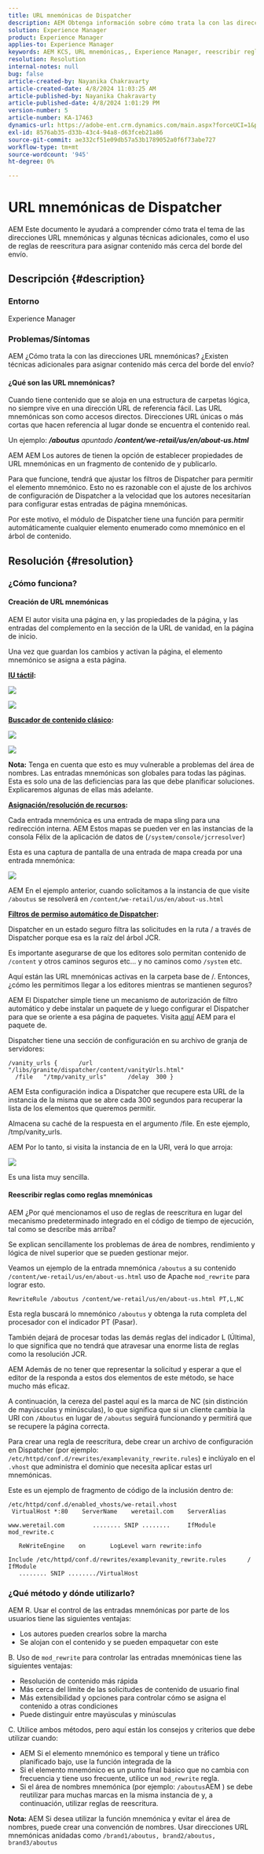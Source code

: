 ```yaml
---
title: URL mnemónicas de Dispatcher
description: AEM Obtenga información sobre cómo trata la con las direcciones URL mnemónicas y algunas técnicas adicionales, como el uso de reglas de reescritura para asignar contenido más cerca del borde del envío.
solution: Experience Manager
product: Experience Manager
applies-to: Experience Manager
keywords: AEM KCS, URL mnemónicas,, Experience Manager, reescribir reglas
resolution: Resolution
internal-notes: null
bug: false
article-created-by: Nayanika Chakravarty
article-created-date: 4/8/2024 11:03:25 AM
article-published-by: Nayanika Chakravarty
article-published-date: 4/8/2024 1:01:29 PM
version-number: 5
article-number: KA-17463
dynamics-url: https://adobe-ent.crm.dynamics.com/main.aspx?forceUCI=1&pagetype=entityrecord&etn=knowledgearticle&id=4683d89c-97f5-ee11-a1fe-6045bd006295
exl-id: 8576ab35-d33b-43c4-94a8-d63fceb21a86
source-git-commit: ae332cf51e09db57a53b1789052a0f6f73abe727
workflow-type: tm+mt
source-wordcount: '945'
ht-degree: 0%

---
```


# URL mnemónicas de Dispatcher


AEM Este documento le ayudará a comprender cómo trata el tema de las direcciones URL mnemónicas y algunas técnicas adicionales, como el uso de reglas de reescritura para asignar contenido más cerca del borde del envío.

## Descripción {#description}


### Entorno

Experience Manager

### Problemas/Síntomas

AEM ¿Cómo trata la con las direcciones URL mnemónicas? ¿Existen técnicas adicionales para asignar contenido más cerca del borde del envío?

#### ¿Qué son las URL mnemónicas?

Cuando tiene contenido que se aloja en una estructura de carpetas lógica, no siempre vive en una dirección URL de referencia fácil. Las URL mnemónicas son como accesos directos. Direcciones URL únicas o más cortas que hacen referencia al lugar donde se encuentra el contenido real.

Un ejemplo: <b>*/aboutus</b> apuntado <b>/content/we-retail/us/en/about-us.html</b>*

AEM AEM Los autores de tienen la opción de establecer propiedades de URL mnemónicas en un fragmento de contenido de y publicarlo.

Para que funcione, tendrá que ajustar los filtros de Dispatcher para permitir el elemento mnemónico. Esto no es razonable con el ajuste de los archivos de configuración de Dispatcher a la velocidad que los autores necesitarían para configurar estas entradas de página mnemónicas.

Por este motivo, el módulo de Dispatcher tiene una función para permitir automáticamente cualquier elemento enumerado como mnemónico en el árbol de contenido.


## Resolución {#resolution}


### ¿Cómo funciona?

#### Creación de URL mnemónicas

AEM El autor visita una página en, y las propiedades de la página, y las entradas del complemento en la sección de la URL de vanidad, en la página de inicio.

Una vez que guardan los cambios y activan la página, el elemento mnemónico se asigna a esta página.

<b><u>IU táctil</u>:</b>

![](assets/c1e59dbd-38b4-ed11-83fe-6045bd006149.png)

![](assets/c3e59dbd-38b4-ed11-83fe-6045bd006149.png)

<b><u>Buscador de contenido clásico</u>:</b>

![](assets/c2e59dbd-38b4-ed11-83fe-6045bd006149.png)

![](assets/c4e59dbd-38b4-ed11-83fe-6045bd006149.png)

<b>Nota:</b> Tenga en cuenta que esto es muy vulnerable a problemas del área de nombres. Las entradas mnemónicas son globales para todas las páginas. Esta es solo una de las deficiencias para las que debe planificar soluciones. Explicaremos algunas de ellas más adelante.

<b><u>Asignación/resolución de recursos</u>:</b>

Cada entrada mnemónica es una entrada de mapa sling para una redirección interna. AEM Estos mapas se pueden ver en las instancias de la consola Félix de la aplicación de datos de (`/system/console/jcrresolver`)

Esta es una captura de pantalla de una entrada de mapa creada por una entrada mnemónica:

![](assets/c5e59dbd-38b4-ed11-83fe-6045bd006149.png)

AEM En el ejemplo anterior, cuando solicitamos a la instancia de que visite `/aboutus` se resolverá en `/content/we-retail/us/en/about-us.html`

<b><u>Filtros de permiso automático de Dispatcher</u>:</b>

Dispatcher en un estado seguro filtra las solicitudes en la ruta / a través de Dispatcher porque esa es la raíz del árbol JCR.

Es importante asegurarse de que los editores solo permitan contenido de `/content` y otros caminos seguros etc... y no caminos como `/system` etc.

Aquí están las URL mnemónicas activas en la carpeta base de /. Entonces, ¿cómo les permitimos llegar a los editores mientras se mantienen seguros?

AEM El Dispatcher simple tiene un mecanismo de autorización de filtro automático y debe instalar un paquete de y luego configurar el Dispatcher para que se oriente a esa página de paquetes. Visita [aquí](https://experience.adobe.com/#/downloads/content/software-distribution/en/aem.html?package=/content/software-distribution/en/details.html/content/dam/aem/public/adobe/packages/granite/vanityurls-components) AEM para el paquete de.

Dispatcher tiene una sección de configuración en su archivo de granja de servidores:


```
/vanity_urls {      /url    "/libs/granite/dispatcher/content/vanityUrls.html"
  /file   "/tmp/vanity_urls"      /delay  300 }
```


AEM Esta configuración indica a Dispatcher que recupere esta URL de la instancia de la misma que se abre cada 300 segundos para recuperar la lista de los elementos que queremos permitir.

Almacena su caché de la respuesta en el argumento /file. En este ejemplo, /tmp/vanity_urls.

AEM Por lo tanto, si visita la instancia de en la URI, verá lo que arroja:

![](assets/c6e59dbd-38b4-ed11-83fe-6045bd006149.png)

Es una lista muy sencilla.

#### Reescribir reglas como reglas mnemónicas

AEM ¿Por qué mencionamos el uso de reglas de reescritura en lugar del mecanismo predeterminado integrado en el código de tiempo de ejecución, tal como se describe más arriba?

Se explican sencillamente los problemas de área de nombres, rendimiento y lógica de nivel superior que se pueden gestionar mejor.

Veamos un ejemplo de la entrada mnemónica `/aboutus` a su contenido `/content/we-retail/us/en/about-us.html` uso de Apache `mod_rewrite` para lograr esto.

`RewriteRule /aboutus /content/we-retail/us/en/about-us.html PT,L,NC`

Esta regla buscará lo mnemónico `/aboutus` y obtenga la ruta completa del procesador con el indicador PT (Pasar).

También dejará de procesar todas las demás reglas del indicador L (Última), lo que significa que no tendrá que atravesar una enorme lista de reglas como la resolución JCR.

AEM Además de no tener que representar la solicitud y esperar a que el editor de la responda a estos dos elementos de este método, se hace mucho más eficaz.

A continuación, la cereza del pastel aquí es la marca de NC (sin distinción de mayúsculas y minúsculas), lo que significa que si un cliente cambia la URI con `/Aboutus` en lugar de `/aboutus` seguirá funcionando y permitirá que se recupere la página correcta.

Para crear una regla de reescritura, debe crear un archivo de configuración en Dispatcher (por ejemplo: `/etc/httpd/conf.d/rewrites/examplevanity_rewrite.rules`) e inclúyalo en el `.vhost` que administra el dominio que necesita aplicar estas url mnemónicas.

Este es un ejemplo de fragmento de código de la inclusión dentro de:


```
/etc/httpd/conf.d/enabled_vhosts/we-retail.vhost
 VirtualHost *:80    ServerName    weretail.com    ServerAlias 

www.weretail.com        ........ SNIP ........     IfModule mod_rewrite.c   

   ReWriteEngine    on       LogLevel warn rewrite:info

Include /etc/httpd/conf.d/rewrites/examplevanity_rewrite.rules      / IfModule         
   ........ SNIP ......../VirtualHost
```


### ¿Qué método y dónde utilizarlo?

AEM R. Usar el control de las entradas mnemónicas por parte de los usuarios tiene las siguientes ventajas:

- Los autores pueden crearlos sobre la marcha
- Se alojan con el contenido y se pueden empaquetar con este


B. Uso de `mod_rewrite` para controlar las entradas mnemónicas tiene las siguientes ventajas:

- Resolución de contenido más rápida
- Más cerca del límite de las solicitudes de contenido de usuario final
- Más extensibilidad y opciones para controlar cómo se asigna el contenido a otras condiciones
- Puede distinguir entre mayúsculas y minúsculas


C. Utilice ambos métodos, pero aquí están los consejos y criterios que debe utilizar cuando:

- AEM Si el elemento mnemónico es temporal y tiene un tráfico planificado bajo, use la función integrada de la
- Si el elemento mnemónico es un punto final básico que no cambia con frecuencia y tiene uso frecuente, utilice un `mod_rewrite` regla.
- Si el área de nombres mnemónica (por ejemplo: `/aboutus`AEM ) se debe reutilizar para muchas marcas en la misma instancia de y, a continuación, utilizar reglas de reescritura.


<b>Nota:</b> AEM Si desea utilizar la función mnemónica y evitar el área de nombres, puede crear una convención de nombres. Usar direcciones URL mnemónicas anidadas como `/brand1/aboutus, brand2/aboutus, brand3/aboutus`

